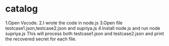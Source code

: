# catalog
1.Open Vscode.
2.I wrote the code in node.js
3.Open file testcase1.json,testcase2.json and supriya.js
4.Install node.js and run node supriya.js
This will process both testcase1.json and testcase2.json and print the recovered secret for each file.
